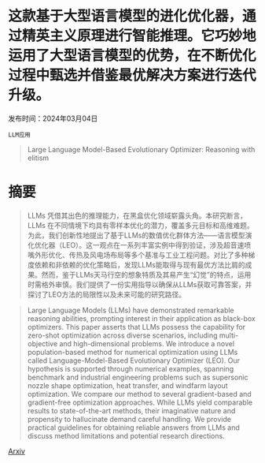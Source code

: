 # 这款基于大型语言模型的进化优化器，通过精英主义原理进行智能推理。它巧妙地运用了大型语言模型的优势，在不断优化过程中甄选并借鉴最优解决方案进行迭代升级。

发布时间：2024年03月04日

`LLM应用`

> Large Language Model-Based Evolutionary Optimizer: Reasoning with elitism

# 摘要

> LLMs 凭借其出色的推理能力，在黑盒优化领域崭露头角。本研究断言，LLMs 在不同情境下均具有零样本优化的潜力，覆盖多元目标和高维难题。为此，我们创新性地提出了基于LLMs的数值优化群体方法——语言模型演化优化器（LEO）。这一观点在一系列丰富实例中得到验证，涉及超音速喷嘴外形优化、传热及风电场布局等多个基准与工业工程问题。对比了多种梯度依赖和非依赖的优化策略后，发现LLMs能取得与现有最优方法比肩的成果。然而，鉴于LLMs天马行空的想象特质及其易产生“幻觉”的特点，运用时需格外审慎。我们提供了一份实用指导以确保从LLMs获取可靠答案，并探讨了LEO方法的局限性以及未来可能的研究路径。

> Large Language Models (LLMs) have demonstrated remarkable reasoning abilities, prompting interest in their application as black-box optimizers. This paper asserts that LLMs possess the capability for zero-shot optimization across diverse scenarios, including multi-objective and high-dimensional problems. We introduce a novel population-based method for numerical optimization using LLMs called Language-Model-Based Evolutionary Optimizer (LEO). Our hypothesis is supported through numerical examples, spanning benchmark and industrial engineering problems such as supersonic nozzle shape optimization, heat transfer, and windfarm layout optimization. We compare our method to several gradient-based and gradient-free optimization approaches. While LLMs yield comparable results to state-of-the-art methods, their imaginative nature and propensity to hallucinate demand careful handling. We provide practical guidelines for obtaining reliable answers from LLMs and discuss method limitations and potential research directions.

[Arxiv](https://arxiv.org/abs/2403.02054)